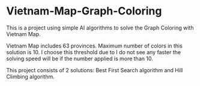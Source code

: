 # Vietnam-Map-Graph-Coloring

This is a project using simple AI algorithms to solve the Graph Coloring with Vietnam Map. 

Vietnam Map includes 63 provinces. Maximum number of colors in this solution is 10. I choose this threshold due to I do not see any faster the solving speed will be if the number applied is more than 10.

This project consists of 2 solutions: Best First Search algorithm and Hill Climbing algorithm.
